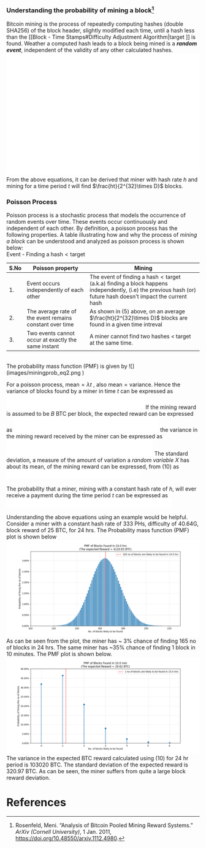 ### Understanding the probability of mining a block[^1]
Bitcoin mining is the process of repeatedly computing hashes (double SHA256) of the block header, slightly modified each time, until a hash less than the [[Block - Time Stamps#Difficulty Adjustment Algorithm|target ]] is found. Weather a computed hash leads to a block being mined is a ***random event***, independent of the validity of any other calculated hashes.  <br>
![](images/miningprob_eq1.png)
<br>From the above equations, it can be derived that  miner with hash rate $h$ and mining for a time period $t$ will find $\frac{ht}{2^{32}\times D}$ blocks. 

### Poisson Process
Poisson process is a stochastic process that models the occurrence of random events over time. These events occur continuously and independent of each other. By definition, a poisson process has the following properties. A table illustrating how and why the process of *mining a block* can be understood and analyzed as poisson process is shown below:<br>
Event - Finding a $\text{hash}<\text{target}$ <br>

| <center>S.No</center> | <center>Poisson property</center>                        | <center>Mining</center>                                                                                                                                                      |
| --------------------- | -------------------------------------------------------- | ---------------------------------------------------------------------------------------------------------------------------------------------------------------------------- |
| 1.                    | Event occurs independently of each other                 | The event of finding a $\text{hash} < \text{target}$ (a.k.a) finding a block happens independently, (i.e) the previous hash (or) future hash doesn't impact the current hash |
| 2.                    | The average rate of the event remains constant over time | As shown in (5) above, on an average $\frac{ht}{2^{32}\times D}$ blocks are found in a given time intreval                                                                   |
| 3.                    | Two events cannot occur at exactly the same instant      | A miner cannot find two hashes < target at the same time.                                                                                                                    |
<br>
The probability mass function (PMF) is given by  
![](images/miningprob_eq2.png )

For a poisson process, $\text{mean} = \lambda t$  , also $\text{mean}=\text{variance}$. Hence the variance of blocks found by a miner in time $t$ can be expressed as  ![](images/miningprob_eq3.png)
If the mining reward is assumed to be $B$ BTC per block, the expected reward can be expressed as  ![](images/miningprob_eq4.png)
the variance in the mining reward received by the miner can be expressed as  ![](images/miningprob_eq5.png) 
 The standard deviation, a measure of the amount of variation a *random variable* $X$ has about its mean, of the mining reward can be expressed, from (10) as ![](images/miningprob_eq6.png)
 
The probability that a miner, mining with a constant hash rate of $h$, will ever receive a payment during the time period $t$ can be expressed as 
 ![](images/miningprob_eq7.png)

Understanding the above equations using an example would be helpful. Consider a miner with a constant hash rate of 333 PHs, difficulty of 40.64G, block reward of 25 BTC, for 24 hrs. The Probability mass function (PMF) plot is shown below<br>
![](images/pmf_24hrs.png)<br>
As can be seen from the plot, the miner has ~ 3% chance of finding 165 no of blocks in 24 hrs. The same miner has  ~35% chance of finding 1 block in 10 minutes. The PMF plot is shown below. 
![](images/pmf_10_min.png)
<br>
The variance in the expected BTC reward calculated using (10) for 24 hr period is 103020 BTC. The standard deviation of the expected reward is 320.97 BTC. As can be seen, the miner suffers from quite a large block reward deviation. 
# References

[^1]: Rosenfeld, Meni. “Analysis of Bitcoin Pooled Mining Reward Systems.” _ArXiv (Cornell University)_, 1 Jan. 2011, https://doi.org/10.48550/arxiv.1112.4980.